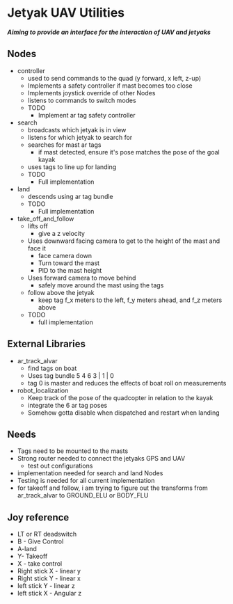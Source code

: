 # Jetyak UAV Utilities

***Aiming to provide an interface for the interaction of UAV and jetyaks***

## Nodes
* controller
	* used to send commands to the quad (y forward, x left, z-up)
	* Implements a safety controller if mast becomes too close
	* Implements joystick override of other Nodes
	* listens to commands to switch modes
	* TODO
		* Implement ar tag safety controller
* search
	* broadcasts which jetyak is in view
	* listens for which jetyak to search for
	* searches for mast ar tags
		* if mast detected, ensure it's pose matches the pose of the goal kayak
	* uses tags to line up for landing
	* TODO
		* Full implementation
* land
	* descends using ar tag bundle
	* TODO
		* Full implementation
* take_off_and_follow
	* lifts off
		* give a z velocity
	* Uses downward facing camera to get to the height of the mast and face it
		* face camera down
		* Turn toward the mast
		* PID to the mast height
	* Uses forward camera to move behind
		* safely move around the mast using the tags
	* follow above the jetyak
		* keep tag f_x meters to the left, f_y meters ahead, and f_z meters above
	* TODO
		* full implementation

## External Libraries
* ar_track_alvar
	* find tags on boat
	* Uses tag bundle
			5
		 4 6
			3
			|
			1
			|
			0
	* tag 0 is master and reduces the effects of boat roll on measurements
* robot_localization
	* Keep track of the pose of the quadcopter in relation to the kayak
	* integrate the 6 ar tag poses
	* Somehow gotta disable when dispatched and restart when landing

## Needs
* Tags need to be mounted to the masts
* Strong router needed to connect the jetyaks GPS and UAV
	* test out configurations
* implementation needed for search and land Nodes
* Testing is needed for all current implementation
* for takeoff and follow, i am trying to figure out the transforms from ar_track_alvar to GROUND_ELU or BODY_FLU

## Joy reference
* LT or RT deadswitch
* B - Give Control
* A-land
* Y- Takeoff
* X - take control
* Right stick X - linear y
* Right stick Y - linear x
* left stick Y - linear z
* left stick X - Angular z
